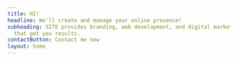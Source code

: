 ```yaml
---
title: HI!
headline: We'll create and manage your online presence!
subheading: SITE provides branding, web development, and digital marketing strategies
  that get you results.
contactButton: Contact me now
layout: home
---
```


